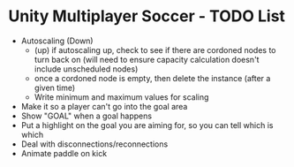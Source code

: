 # Unity Multiplayer Soccer - TODO List

- Autoscaling (Down)
    - (up) if autoscaling up, check to see if there are cordoned nodes to turn back on (will need to
    ensure capacity calculation doesn't include unscheduled nodes)
    - once a cordoned node is empty, then delete the instance (after a given time)
    - Write minimum and maximum values for scaling
- Make it so a player can't go into the goal area
- Show "GOAL" when a goal happens
- Put a highlight on the goal you are aiming for, so you can tell which is which
- Deal with disconnections/reconnections
- Animate paddle on kick    